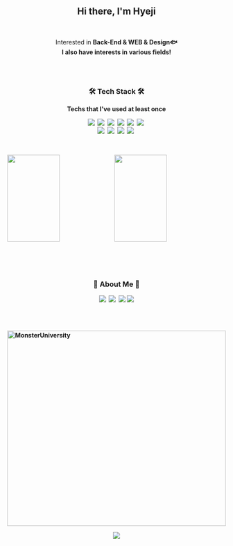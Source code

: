 
<h2 align="center">Hi there, I'm Hyeji</h2>
<br/>
<p align="center">
	Interested in <b>Back-End & WEB & Design<b/>🐟 
	<br/>
	I also have interests in various fields!
</p>

<br/>
<br/>
<h3 align="center">🛠 Tech Stack 🛠</h3>

<p align="center"> Techs that I've used at least once </p>

<p align="center">
  <img src="https://img.shields.io/badge/Python-3766AB?style=flat-square&logo=Python&logoColor=white"/></a>&nbsp 
  <img src="https://img.shields.io/badge/Java-007396?style=flat-square&logo=Java&logoColor=white"/></a>&nbsp 
  <img src="https://img.shields.io/badge/Oracle-E6B91E?style=flat-square&logo=Oracle&logoColor=white"/></a>&nbsp 
  <img src="https://img.shields.io/badge/apache tomcat-F8DC75?style=flat-square&logo=apachetomcat&logoColor=white"></a>&nbsp 
  <img src="https://img.shields.io/badge/Spring-6DB33F?style=flat-square&logo=Spring&logoColor=white"/></a>&nbsp 
  <img src="https://img.shields.io/badge/SpringBoot-6DB33F?style=flat-square&logo=Spring&logoColor=white"/></a>&nbsp 
  <br>
  <img src="https://img.shields.io/badge/css-1572B6?style=flat-square&logo=css3&logoColor=white"/></a>&nbsp 
  <img src="https://img.shields.io/badge/html5-11B48A?style=flat-square&logo=html5&logoColor=white"/></a>&nbsp 
  <img src="https://img.shields.io/badge/Javascript-ffb13b?style=flat-square&logo=javascript&logoColor=white"/></a>&nbsp 
  <img src="https://img.shields.io/badge/jquery-0769AD?style=flat-square&logo=jquery&logoColor=white"/></a>&nbsp 

</p>
<br/>
<!-- <h3 align="center"></h3> -->

<!-- 테마 참고: https://github.com/anuraghazra/github-readme-stats/blob/master/themes/README.md -->

<img src="https://github-readme-stats.vercel.app/api?username=hyezzzzziiiii" height="200" width="49%" /><img src="https://github-readme-stats.vercel.app/api/top-langs/?username=hyezzzzziiiii&layout=compact" height="200"  width="49%"/>     

<br>
<br>
<br>
<h3 align="center"> 🧸 About Me 🧸 </h3>
<p align="center"> 
  <a href="https://www.notion.so/hyezzzzziiiii/Space-station-7b90f3638f734379b4f79e84a30cdcac"><img src="https://img.shields.io/badge/Notion-E4405F?style=flat-square&logo=Notion&logoColor=white&link=https://www.notion.so/hyezzzzziiiii/Space-station-7b90f3638f734379b4f79e84a30cdcac"/></a>&nbsp	
  <a href="https://www.instagram.com/pageofabook/"><img src="https://img.shields.io/badge/Instagram-E4405F?style=flat-square&logo=Instagram&logoColor=white&link=https://www.instagram.com/pageofabook/"/></a>&nbsp
  <a href="mailto:hyezzzzziiiii@gmail.com"><img src="https://img.shields.io/badge/Gmail-d14836?style=flat-square&logo=Gmail&logoColor=white&link=hyezzzzziiiii@gmail.com"/></a>
  <a href="https://github.com/hyezzzzziiiii"><img src="https://img.shields.io/badge/github-181717?style=flat-square&logo=github&logoColor=white&link=https://github.com/hyezzzzziiiii"/></a>

</p>

<br>
<br>



<img src="https://c4.wallpaperflare.com/wallpaper/506/481/196/movie-monsters-university-art-monsters-university-don-monsters-university-wallpaper-preview.jpg" width="100%" height="450px" title="px(픽셀) 크기 설정" alt="MonsterUniversity"></img><br/>

<p align="center">
  <a href="https://hits.seeyoufarm.com"><img src="https://hits.seeyoufarm.com/api/count/incr/badge.svg?url=https://github.com/hyezzzzziiiii&count_bg=%23ED6DA3&title_bg=%2386757E&icon=github.svg&icon_color=%23E1DEDE&title=hits&edge_flat=false"/></a>
</p>

